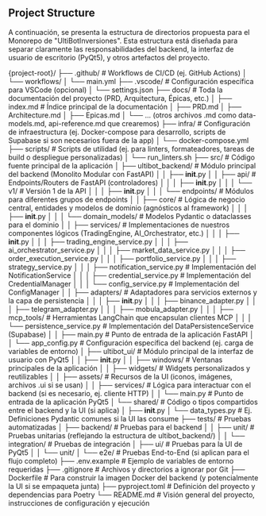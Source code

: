 ## Project Structure

A continuación, se presenta la estructura de directorios propuesta para el Monorepo de "UltiBotInversiones". Esta estructura está diseñada para separar claramente las responsabilidades del backend, la interfaz de usuario de escritorio (PyQt5), y otros artefactos del proyecto.

{project-root}/
├── .github/                    # Workflows de CI/CD (ej. GitHub Actions)
│   └── workflows/
│       └── main.yml
├── .vscode/                    # Configuración específica para VSCode (opcional)
│   └── settings.json
├── docs/                       # Toda la documentación del proyecto (PRD, Arquitectura, Épicas, etc.)
│   ├── index.md                # Índice principal de la documentación
│   ├── PRD.md
│   ├── Architecture.md
│   ├── Epicas.md
│   └── ... (otros archivos .md como data-models.md, api-reference.md que crearemos)
├── infra/                      # Configuración de infraestructura (ej. Docker-compose para desarrollo, scripts de Supabase si son necesarios fuera de la app)
│   └── docker-compose.yml
├── scripts/                    # Scripts de utilidad (ej. para linters, formateadores, tareas de build o despliegue personalizadas)
│   └── run_linters.sh
├── src/                        # Código fuente principal de la aplicación
│   ├── ultibot_backend/        # Módulo principal del backend (Monolito Modular con FastAPI)
│   │   ├── __init__.py
│   │   ├── api/                # Endpoints/Routers de FastAPI (controladores)
│   │   │   ├── __init__.py
│   │   │   └── v1/             # Versión 1 de la API
│   │   │       ├── __init__.py
│   │   │       └── endpoints/  # Módulos para diferentes grupos de endpoints
│   │   ├── core/               # Lógica de negocio central, entidades y modelos de dominio (agnósticos al framework)
│   │   │   ├── __init__.py
│   │   │   └── domain_models/  # Modelos Pydantic o dataclasses para el dominio
│   │   ├── services/           # Implementaciones de nuestros componentes lógicos (TradingEngine, AI_Orchestrator, etc.)
│   │   │   ├── __init__.py
│   │   │   ├── trading_engine_service.py
│   │   │   ├── ai_orchestrator_service.py
│   │   │   ├── market_data_service.py
│   │   │   ├── order_execution_service.py
│   │   │   ├── portfolio_service.py
│   │   │   ├── strategy_service.py
│   │   │   ├── notification_service.py # Implementación del NotificationService
│   │   │   ├── credential_service.py   # Implementación del CredentialManager
│   │   │   └── config_service.py       # Implementación del ConfigManager
│   │   ├── adapters/           # Adaptadores para servicios externos y la capa de persistencia
│   │   │   ├── __init__.py
│   │   │   ├── binance_adapter.py
│   │   │   ├── telegram_adapter.py
│   │   │   ├── mobula_adapter.py
│   │   │   ├── mcp_tools/        # Herramientas LangChain que encapsulan clientes MCP
│   │   │   └── persistence_service.py # Implementación del DataPersistenceService (Supabase)
│   │   ├── main.py             # Punto de entrada de la aplicación FastAPI
│   │   └── app_config.py       # Configuración específica del backend (ej. carga de variables de entorno)
│   ├── ultibot_ui/             # Módulo principal de la interfaz de usuario con PyQt5
│   │   ├── __init__.py
│   │   ├── windows/            # Ventanas principales de la aplicación
│   │   ├── widgets/            # Widgets personalizados y reutilizables
│   │   ├── assets/             # Recursos de la UI (iconos, imágenes, archivos .ui si se usan)
│   │   ├── services/           # Lógica para interactuar con el backend (si es necesario, ej. cliente HTTP)
│   │   └── main.py             # Punto de entrada de la aplicación PyQt5
│   └── shared/                 # Código o tipos compartidos entre el backend y la UI (si aplica)
│       ├── __init__.py
│       └── data_types.py       # Ej. Definiciones Pydantic comunes si la UI las consume
├── tests/                      # Pruebas automatizadas
│   ├── backend/                # Pruebas para el backend
│   │   ├── unit/               # Pruebas unitarias (reflejando la estructura de ultibot_backend/)
│   │   └── integration/        # Pruebas de integración
│   ├── ui/                     # Pruebas para la UI de PyQt5
│   │   └── unit/
│   └── e2e/                    # Pruebas End-to-End (si aplican para el flujo completo)
├── .env.example                # Ejemplo de variables de entorno requeridas
├── .gitignore                  # Archivos y directorios a ignorar por Git
├── Dockerfile                  # Para construir la imagen Docker del backend (y potencialmente la UI si se empaqueta junta)
├── pyproject.toml              # Definición del proyecto y dependencias para Poetry
└── README.md                   # Visión general del proyecto, instrucciones de configuración y ejecución
